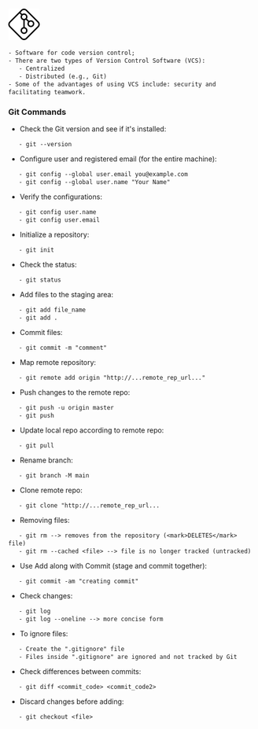 ![git badge](./assets/git.png)

~~~
- Software for code version control;
- There are two types of Version Control Software (VCS):
   - Centralized
   - Distributed (e.g., Git)
- Some of the advantages of using VCS include: security and facilitating teamwork.
~~~

### Git Commands
- Check the Git version and see if it's installed:
~~~
   - git --version
~~~

- Configure user and registered email (for the entire machine):
~~~
   - git config --global user.email you@example.com
   - git config --global user.name "Your Name"
~~~
- Verify the configurations:
~~~
   - git config user.name
   - git config user.email
~~~
- Initialize a repository:
~~~
   - git init
~~~
- Check the status:
~~~
   - git status 
~~~
- Add files to the staging area:
~~~
   - git add file_name
   - git add . 
~~~
- Commit files:
~~~
   - git commit -m "comment"
~~~
- Map remote repository:
~~~
   - git remote add origin "http://...remote_rep_url..." 
~~~
- Push changes to the remote repo:
~~~
   - git push -u origin master
   - git push 
~~~
- Update local repo according to remote repo:
~~~
   - git pull
~~~
- Rename branch:
~~~
   - git branch -M main 
~~~
- Clone remote repo:
~~~
   - git clone "http://...remote_rep_url...
~~~
- Removing files:
~~~
   - git rm --> removes from the repository (<mark>DELETES</mark> file)
   - git rm --cached <file> --> file is no longer tracked (untracked)
~~~
- Use Add along with Commit (stage and commit together):
~~~
   - git commit -am "creating commit"
~~~
- Check changes:
~~~
   - git log
   - git log --oneline --> more concise form
~~~
- To ignore files:
~~~
   - Create the ".gitignore" file
   - Files inside ".gitignore" are ignored and not tracked by Git
~~~
- Check differences between commits:
~~~
   - git diff <commit_code> <commit_code2>
~~~
- Discard changes before adding:
~~~
   - git checkout <file>
~~~
